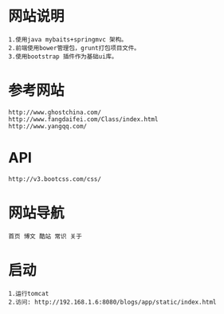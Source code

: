 # 网站说明
	1.使用java mybaits+springmvc 架构。
	2.前端使用bower管理包，grunt打包项目文件。
	3.使用bootstrap 插件作为基础ui库。

# 参考网站
	http://www.ghostchina.com/
	http://www.fangdaifei.com/Class/index.html
	http://www.yangqq.com/
	
# API
	http://v3.bootcss.com/css/
	
# 网站导航
	首页 博文 酷站 常识 关于
	
	
# 启动
	1.运行tomcat
	2.访问: http://192.168.1.6:8080/blogs/app/static/index.html
	
	
	


